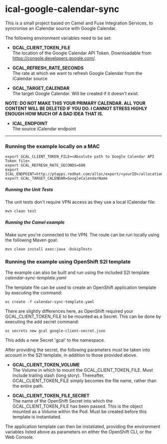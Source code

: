 # ical-google-calendar-sync

This is a small project based on Camel and Fuse Integration Services, to syncronise an iCalendar source with Google Calendar.

The following environment variables need to be set:

* **GCAL_CLIENT_TOKEN_FILE**  
The location of the Google Calendar API Token. Downloadable from https://console.developers.google.com/.

* **GCAL_REFRESH_RATE_SECONDS**  
The rate at which we want to refresh Google Calendar from the iCalendar source

* **GCAL_TARGET_CALENDAR**  
The target Google Calendar. Will be created if it doesn't exist.

**NOTE: DO NOT MAKE THIS YOUR PRIMARY CALENDAR. ALL YOUR CONTENT WILL BE DELETED IF YOU DO. I CANNOT STRESS HIGHLY ENOUGH HOW MUCH OF A BAD IDEA THAT IS.**

* **ICAL_ENDPOINT**  
The source iCalendar endpoint

----------
### Running the example locally on a MAC

    export GCAL_CLIENT_TOKEN_FILE=<Absolute path to Google Calendar API Token file>
    export GCAL_REFRESH_RATE_SECONDS=600
    export ICAL_ENDPOINT=http://ptapps.redhat.com/alloc/export/<yourID>/allocation.ics
    export GCAL_TARGET_CALENDAR=GoogleCalendarName

##### Running the Unit Tests

The unit tests don't require VPN access as they use a local ICalendar file:

    mvn clean test

##### Running the Camel example

Make sure you're connected to the VPN.
The route can be run locally using the following Maven goal:

    mvn clean install exec:java -DskipTests

### Running the example using OpenShift S2I template

The example can also be built and run using the included S2I template *calendar-sync-template.yaml*

The template file can be used to create an OpenShift application template by executing the command:

    oc create -f calendar-sync-template.yaml

There are slightly differences here, as OpenShift required your GCAL_CLIENT_TOKEN_FILE to be mounted as a Secret. This can be done by executing the add secret command:

	oc secrets new gcal google-client-secret.json

This adds a new Secret 'gcal' to the namespace.

After providing the secret, the following parameters must be taken into account in the S2I template, in addition to those provided above.

 * **GCAL_CLIENT_TOKEN_VOLUME**  
The Volume in which to mount the GCAL_CLIENT_TOKEN_FILE. Must include trailing slash (long story). Thereafter, GCAL_CLIENT_TOKEN_FILE simply becomes the file name, rather than the entire path.

 * **GCAL_CLIENT_TOKEN_FILE_SECRET**  
The name of the OpenShift Secret into which the GCAL_CLIENT_TOKEN_FILE has been passed. This is the object mounted as a Volume within the Pod. Must be created before this template is instantiated.

The application template can then be instatiated, providing the environment variables listed above as parameters on either the OpenShift CLI, or the Web Console.
